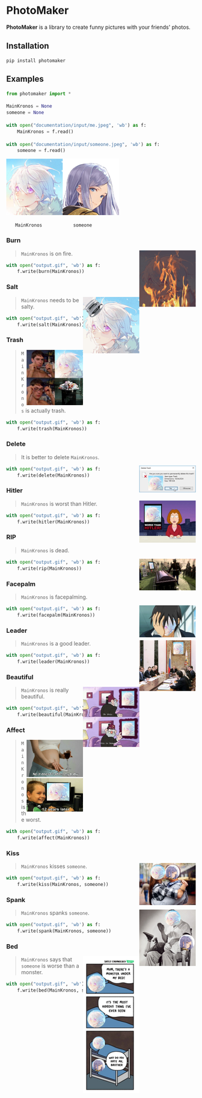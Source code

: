 # PhotoMaker

**PhotoMaker** is a library to create funny pictures with your friends' photos.

## Installation 

```
pip install photomaker
```

## Examples



```python
from photomaker import *

MainKronos = None
someone = None

with open("documentation/input/me.jpeg", 'wb') as f:
	MainKronos = f.read()

with open("documentation/input/someone.jpeg", 'wb') as f:
	someone = f.read()
```

<img src="documentation/input/me.jpg" align="left" width="150">
<img src="documentation/input/someone.jpg" width="150">

&nbsp;&nbsp;&nbsp;&nbsp;&nbsp;&nbsp;`MainKronos` &nbsp;&nbsp;&nbsp;&nbsp;&nbsp;&nbsp;&nbsp;&nbsp;&nbsp;&nbsp;&nbsp;&nbsp;&nbsp;&nbsp;&nbsp;&nbsp;&nbsp;&nbsp;&nbsp;&nbsp;`someone`

### Burn

<img src="documentation/output/burn.gif" align="right" width="150">

> `MainKronos` is on fire.

```python
with open("output.gif", 'wb') as f:
	f.write(burn(MainKronos))
```

### Salt

<img src="documentation/output/salt.gif" align="right" width="150">

> `MainKronos` needs to be salty.

```python
with open("output.gif", 'wb') as f:
	f.write(salt(MainKronos))
```

### Trash

<img src="documentation/output/trash.png" align="right" width="150">

> `MainKronos` is actually trash.

```python
with open("output.gif", 'wb') as f:
	f.write(trash(MainKronos))
```

### Delete

> It is better to delete `MainKronos`.

<img src="documentation/output/delete.png" align="right" width="150">

```python
with open("output.gif", 'wb') as f:
	f.write(delete(MainKronos))
```

### Hitler

<img src="documentation/output/hitler.png" align="right" width="150">

> `MainKronos` is worst than Hitler.

```python
with open("output.gif", 'wb') as f:
	f.write(hitler(MainKronos))
```

### RIP

> `MainKronos` is dead.

<img src="documentation/output/rip.png" align="right" width="150">

```python
with open("output.gif", 'wb') as f:
	f.write(rip(MainKronos))
```

### Facepalm

> `MainKronos` is facepalming.

<img src="documentation/output/facepalm.png" align="right" width="150">

```python
with open("output.gif", 'wb') as f:
	f.write(facepalm(MainKronos))
```

### Leader

<img src="documentation/output/leader.png" align="right" width="150">

> `MainKronos` is a good leader.

```python
with open("output.gif", 'wb') as f:
	f.write(leader(MainKronos))
```

### Beautiful

<img src="documentation/output/beautiful.png" align="right" width="150">

> `MainKronos` is really beautiful.

```python
with open("output.gif", 'wb') as f:
	f.write(beautiful(MainKronos))
```

### Affect

<img src="documentation/output/affect.png" align="right" width="150">

> `MainKronos` is the worst.

```python
with open("output.gif", 'wb') as f:
	f.write(affect(MainKronos))
```

### Kiss

<img src="documentation/output/kiss.png" align="right" width="150">

> `MainKronos` kisses `someone`.

```python
with open("output.gif", 'wb') as f:
	f.write(kiss(MainKronos, someone))
```

### Spank

<img src="documentation/output/spank.png" align="right" width="150">

> `MainKronos` spanks `someone`.

```python
with open("output.gif", 'wb') as f:
	f.write(spank(MainKronos, someone))
```

### Bed

<img src="documentation/output/bed.png" align="right" width="150">

> `MainKronos` says that `someone` is worse than a monster.

```python
with open("output.gif", 'wb') as f:
	f.write(bed(MainKronos, someone))
```